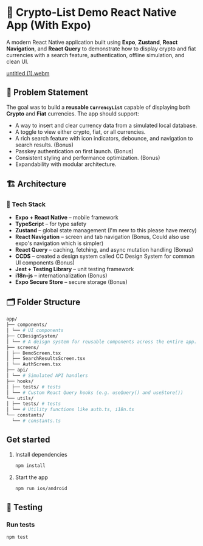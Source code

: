 # 💱 Crypto-List Demo React Native App (With Expo)

A modern React Native application built using **Expo**, **Zustand**, **React Navigation**, and **React Query** to demonstrate how to display crypto and fiat currencies with a search feature, authentication, offline simulation, and clean UI.

[untitled (1).webm](https://github.com/user-attachments/assets/a4896d0a-953b-4ade-bab9-a73d329425b1)


## 🧠 Problem Statement

The goal was to build a **reusable `CurrencyList`** capable of displaying both **Crypto** and **Fiat** currencies. The app should support:
- A way to insert and clear currency data from a simulated local database.
- A toggle to view either crypto, fiat, or all currencies.
- A rich search feature with icon indicators, debounce, and navigation to search results. (Bonus)
- Passkey authentication on first launch. (Bonus)
- Consistent styling and performance optimization. (Bonus)
- Expandability with modular architecture.

## 🏗️ Architecture

### 🧱 Tech Stack
- **Expo + React Native** – mobile framework
- **TypeScript** – for type safety
- **Zustand** – global state management (I'm new to this please have mercy)
- **React Navigation** – screen and tab navigation (Bonus, Could also use expo's navigation which is simpler)
- **React Query** – caching, fetching, and async mutation handling (Bonus)
- **CCDS** – created a design system called CC Design System for common UI components (Bonus)
- **Jest + Testing Library** – unit testing framework
- **i18n-js** – internationalization (Bonus)
- **Expo Secure Store** – secure storage (Bonus)

## 🗂️ Folder Structure
   ```bash
   app/
   ├── components/
   │ └── # UI components
   ├── CCDesignSystem/ 
   │ └── # A deisgn system for reusable components across the entire app. (e.g. Buttons, Icon)
   ├── screens/
   │ ├── DemoScreen.tsx
   │ ├── SearchResultsScreen.tsx
   │ └── AuthScreen.tsx
   ├── api/ 
   │ └── # Simulated API handlers
   ├── hooks/
   │ ├── tests/ # tests
   │ └── # Custom React Query hooks (e.g. useQuery() and useStore())
   └── utils/
   │ ├── tests/ # tests
   │ └── # Utility functions like auth.ts, i18n.ts
   └── constants/
     └── # constants.ts
   ```

## Get started


1. Install dependencies

   ```bash
   npm install
   ```

2. Start the app

   ```bash
   npm run ios/android
   ```

## 🧪 Testing

### Run tests
```bash
npm test

